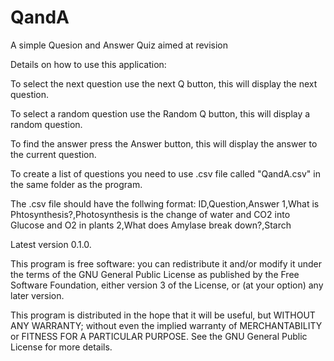 # QandA
A simple Quesion and Answer Quiz aimed at revision

Details on how to use this application: 

To select the next question use the next Q button, this will display the next question.

To select a random question use the Random Q button, this will display a random question.

To find the answer press the Answer button, this will display the answer to the current question.

To create a list of questions you need to use .csv file called "QandA.csv" in the same folder as the program.

The .csv file should have the follwing format:
ID,Question,Answer
1,What is Phtosynthesis?,Photosynthesis is the change of water and CO2 into Glucose and O2 in plants
2,What does Amylase break down?,Starch

Latest version 0.1.0.

This program is free software: you can redistribute it and/or modify it under the terms of the GNU General Public License as published by the Free Software Foundation, either version 3 of the License, or (at your option) any later version.
 
This program is distributed in the hope that it will be useful, but WITHOUT ANY WARRANTY; without even the implied warranty of MERCHANTABILITY or FITNESS FOR A PARTICULAR PURPOSE. See the GNU General Public License for more details.
 
